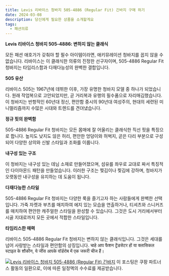 ```yaml
---
title: Levis 리바이스 청바지 505-4886 (Regular Fit) 긴바지 구매 하기
date: 2024-03-08
description: 당신에게 필요한 상품을 소개할게요
tags:
  - 패션의류
---
```

**Levis 리바이스 청바지 505-4886: 변하지 않는 클래식**

모든 패션 애호가가 갖춰야 할 필수 아이템이라면, 애키뮤레이션 청바지를 꼽지 않을 수 없습니다. 리바이스는 이 클래식한 의류의 진정한 선구자이며, 505-4886 Regular Fit 청바지는 타임리스함과 다재다능성의 완벽한 결합입니다.

**505 유산**

리바이스 505는 1967년에 데뷔한 이후, 가장 유명한 청바지 모델 중 하나가 되었습니다. 원래 작업복으로 고안되었지만, 곧 거리복과 유행의 필수품으로 자리매김했습니다. 이 청바지는 반항적인 60년대 정신, 편안함 중시의 90년대 여성주의, 현대의 세련된 미니멀리즘까지 수많은 시대와 트렌드를 견뎌냈습니다.

**정규 핏의 완벽함**

505-4886 Regular Fit 청바지는 모든 몸매에 잘 어울리는 클래식한 직선 핏을 특징으로 합니다. 높지도 낮지도 않은 허리, 편안한 엉덩이와 허벅지, 곧은 다리 부분으로 구성되어 다양한 상의와 신발 스타일과 조화를 이룹니다.

**내구성 있는 구조**

이 청바지는 내구성 있는 데님 소재로 만들어졌으며, 섬유를 좌우로 교대로 짜서 특징적인 다이아몬드 패턴을 만들었습니다. 이러한 구조는 찢김이나 찢김에 강하며, 청바지가 오랫동안 내구성을 유지하는 데 도움이 됩니다.

**다재다능한 스타일**

505-4886 Regular Fit 청바지는 다양한 룩을 즐기고자 하는 사람들에게 완벽한 선택입니다. 가죽 자켓과 부츠를 매치하여 에지 있는 모습을 연출하거나, 티셔츠와 스니커즈를 매치하여 편안한 캐주얼한 스타일을 완성할 수 있습니다. 그것은 도시 거리에서부터 시골 지대로까지 모든 곳에서 적합한 스타일입니다.

**타임리스한 매력**

리바이스 505-4886 Regular Fit 청바지는 변하지 않는 클래식입니다. 그것은 세대를 넘어 사랑받는 스타일과 편안함의 상징입니다. चाहे आप फैशन ट्रेंडसेटर हों या क्लासिकल स्टाइल के शौकीन, ये जींस आपके वॉर्डरोब में एक जरूरी चीज हैं।


[![Levis 리바이스 청바지 505-4886 (Regular Fit) 긴바지](https://i.imgur.com/81F7uro.png#center)](https://link.coupang.com/re/AFFSDP?lptag=AF5033054&pageKey=3746804&itemId=18509372&vendorItemId=3027199624&traceid=V0-153-1b4c16fc5bf4babb&requestid=20240308130734986152120812&token=31850C%7CGM)
이 포스팅은 쿠팡 파트너스 활동의 일환으로, 이에 따른 일정액의 수수료를 제공받습니다.


